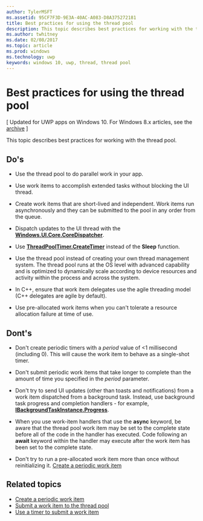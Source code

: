 ---author: TylerMSFTms.assetid: 95CF7F3D-9E3A-40AC-A083-D8A375272181title: Best practices for using the thread pooldescription: This topic describes best practices for working with the thread pool.ms.author: twhitneyms.date: 02/08/2017ms.topic: articlems.prod: windowsms.technology: uwpkeywords: windows 10, uwp, thread, thread pool---# Best practices for using the thread pool\[ Updated for UWP apps on Windows 10. For Windows 8.x articles, see the [archive](http://go.microsoft.com/fwlink/p/?linkid=619132) \]This topic describes best practices for working with the thread pool.## Do's-   Use the thread pool to do parallel work in your app.-   Use work items to accomplish extended tasks without blocking the UI thread.-   Create work items that are short-lived and independent. Work items run asynchronously and they can be submitted to the pool in any order from the queue.-   Dispatch updates to the UI thread with the [**Windows.UI.Core.CoreDispatcher**](https://msdn.microsoft.com/library/windows/apps/BR208211).-   Use [**ThreadPoolTimer.CreateTimer**](https://msdn.microsoft.com/library/windows/apps/Hh967921) instead of the **Sleep** function.-   Use the thread pool instead of creating your own thread management system. The thread pool runs at the OS level with advanced capability and is optimized to dynamically scale according to device resources and activity within the process and across the system.-   In C++, ensure that work item delegates use the agile threading model (C++ delegates are agile by default).-   Use pre-allocated work items when you can't tolerate a resource allocation failure at time of use.## Dont's-   Don't create periodic timers with a *period* value of &lt;1 millisecond (including 0). This will cause the work item to behave as a single-shot timer.-   Don't submit periodic work items that take longer to complete than the amount of time you specified in the *period* parameter.-   Don't try to send UI updates (other than toasts and notifications) from a work item dispatched from a background task. Instead, use background task progress and completion handlers - for example, [**IBackgroundTaskInstance.Progress**](https://msdn.microsoft.com/library/windows/apps/BR224800).-   When you use work-item handlers that use the **async** keyword, be aware that the thread pool work item may be set to the complete state before all of the code in the handler has executed. Code following an **await** keyword within the handler may execute after the work item has been set to the complete state.-   Don't try to run a pre-allocated work item more than once without reinitializing it. [Create a periodic work item](create-a-periodic-work-item.md)## Related topics* [Create a periodic work item](create-a-periodic-work-item.md)* [Submit a work item to the thread pool](submit-a-work-item-to-the-thread-pool.md)* [Use a timer to submit a work item](use-a-timer-to-submit-a-work-item.md)